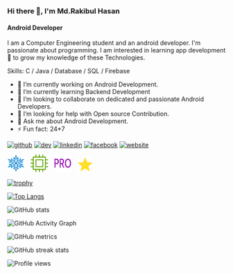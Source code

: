 ### Hi there 👋, I'm Md.Rakibul Hasan
#### Android Developer
I am a Computer Engineering student and an android developer.
I'm passionate about programming. I am interested in learning app development 💖 to grow my knowledge of these Technologies.

Skills: C / Java / Database / SQL / Firebase

- 🔭 I’m currently working on Android Development. 
- 🌱 I’m currently learning Backend Development 
- 👯 I’m looking to collaborate on dedicated and passionate Android Developers. 
- 🤔 I’m looking for help with Open source Contribution. 
- 💬 Ask me about  Android Development. 
- ⚡ Fun fact: 24*7 


[<img src='https://cdn.jsdelivr.net/npm/simple-icons@3.0.1/icons/github.svg' alt='github' height='40'>](https://github.com/Rakib126)  [<img src='https://cdn.jsdelivr.net/npm/simple-icons@3.0.1/icons/hashnode.svg' alt='dev' height='40'>](https://hashnode.com/@rakibul606)  [<img src='https://cdn.jsdelivr.net/npm/simple-icons@3.0.1/icons/linkedin.svg' alt='linkedin' height='40'>](https://www.linkedin.com/in/https://www.linkedin.com/in/rakibul-hasan-9bb7401b3//)  [<img src='https://cdn.jsdelivr.net/npm/simple-icons@3.0.1/icons/facebook.svg' alt='facebook' height='40'>](https://www.facebook.com/https://www.facebook.com/profile.php?id=100041659265020)  [<img src='https://cdn.jsdelivr.net/npm/simple-icons@3.0.1/icons/icloud.svg' alt='website' height='40'>](https://sites.google.com/diu.edu.bd/spiralforge/home)  

<a href='https://archiveprogram.github.com/'><img src='https://raw.githubusercontent.com/acervenky/animated-github-badges/master/assets/acbadge.gif' width='40' height='40'></a> <a href='https://docs.github.com/en/developers'><img src='https://raw.githubusercontent.com/acervenky/animated-github-badges/master/assets/devbadge.gif' width='40' height='40'></a> <a href='https://github.com/pricing'><img src='https://raw.githubusercontent.com/acervenky/animated-github-badges/master/assets/pro.gif' width='40' height='40'></a> <a href='https://stars.github.com/'><img src='https://raw.githubusercontent.com/acervenky/animated-github-badges/master/assets/starbadge.gif' width='35' height='35'></a> 

[![trophy](https://github-profile-trophy.vercel.app/?username=Rakib126)](https://github.com/ryo-ma/github-profile-trophy)

[![Top Langs](https://github-readme-stats.vercel.app/api/top-langs/?username=Rakib126)](https://github.com/anuraghazra/github-readme-stats)

![GitHub stats](https://github-readme-stats.vercel.app/api?username=Rakib126&show_icons=true&count_private=true)  

![GitHub Activity Graph](https://activity-graph.herokuapp.com/graph?username=Rakib126)  

![GitHub metrics](https://metrics.lecoq.io/Rakib126)  

![GitHub streak stats](https://github-readme-streak-stats.herokuapp.com/?user=Rakib126)  

![Profile views](https://gpvc.arturio.dev/Rakib126)  
